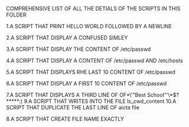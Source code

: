COMPREHENSIVE LIST OF ALL THE DETIALS OF THE SCRIPTS IN THIS FOLDER

1.A SCRIPT THAT PRINT HELLO WORLD FOLLOWED BY A NEWLINE

2.A SCRIPT THAT DISPLAY A CONFUSED SIMLEY

3.A SCRIPT THAT DISPLAY THE CONTENT OF /etc/passwd

4.A SCRIPT THAT DISPLAY A CONTENT OF /etc/passwd AND /etc/hosts

5.A SCRIPT THAT DISPLAYS RHE LAST 10 CONTENT OF /etc/passwd

6.A SCRIPT THAT DISPLAY A FIRST 10 CONTENT OF /etc/passwd

7.A SCRIPT THAT DISPLAYS A THIRD LINE OF OF\*\\'"Best School"\'\\*$\?\*\*\*\*\*:)
9.A SCRIPT THAT WRITES INTO THE FILE ls_cwd_content
10.A SCRIPT THAT DUPLICATE THE LAST LINE OF aicta file

8.A SCRIPT THAT CREATE FILE NAME EXACTLY 
